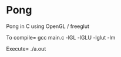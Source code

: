 # Pong
Pong in C using OpenGL / freeglut

To compile= gcc main.c -lGL -lGLU -lglut -lm

Execute= ./a.out
